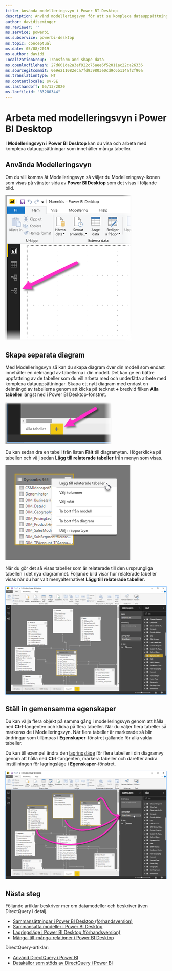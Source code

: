 ```yaml
---
title: Använda modelleringsvyn i Power BI Desktop
description: Använd modelleringsvyn för att se komplexa datauppsättningar i ett visuellt format i Power BI Desktop
author: davidiseminger
ms.reviewer: ''
ms.service: powerbi
ms.subservice: powerbi-desktop
ms.topic: conceptual
ms.date: 05/08/2019
ms.author: davidi
LocalizationGroup: Transform and shape data
ms.openlocfilehash: 27d601da2a3ef922c75aee6f52011ac22ca26336
ms.sourcegitcommit: 0e9e211082eca7fd939803e0cd9c6b114af2f90a
ms.translationtype: HT
ms.contentlocale: sv-SE
ms.lasthandoff: 05/13/2020
ms.locfileid: "83280344"
---
```

# <a name="work-with-modeling-view-in-power-bi-desktop"></a>Arbeta med modelleringsvyn i Power BI Desktop

I **Modelleringsvyn** i **Power BI Desktop** kan du visa och arbeta med komplexa datauppsättningar som innehåller många tabeller.


## <a name="using-modeling-view"></a>Använda Modelleringsvyn

Om du vill komma åt Modelleringsvyn så väljer du Modelleringsvy-ikonen som visas på vänster sida av **Power BI Desktop** som det visas i följande bild.

![Modelleringsvy-ikonen i Power BI Desktop](media/desktop-modeling-view/modeling-view_02.png)

## <a name="creating-separate-diagrams"></a>Skapa separata diagram

Med Modelleringsvyn så kan du skapa diagram över din modell som endast innehåller en delmängd av tabellerna i din modell. Det kan ge en bättre uppfattning av de tabeller som du vill arbeta med och underlätta arbete med komplexa datauppsättningar. Skapa ett nytt diagram med endast en delmängd av tabellerna genom att klicka på tecknet **+** bredvid fliken **Alla tabeller** längst ned i Power BI Desktop-fönstret.

![Skapa ett nytt diagram genom att klicka på +-tecknet under flikar](media/desktop-modeling-view/modeling-view_03.png)

Du kan sedan dra en tabell från listan **Fält** till diagramytan. Högerklicka på tabellen och välj sedan **Lägg till relaterade tabeller** från menyn som visas.

![Högerklicka på en tabell och välj Lägg till relaterade tabeller](media/desktop-modeling-view/modeling-view_04.png)

När du gör det så visas tabeller som är relaterade till den ursprungliga tabellen i det nya diagrammet. Följande bild visar hur relaterade tabeller visas när du har valt menyalternativet **Lägg till relaterade tabeller**.

![Visa relaterade tabeller](media/desktop-modeling-view/modeling-view_05.png)

## <a name="setting-common-properties"></a>Ställ in gemensamma egenskaper

Du kan välja flera objekt på samma gång i modelleringsvyn genom att hålla ned **Ctrl**-tangenten och klicka på flera tabeller. När du väljer flera tabeller så markeras de i Modelleringsvyn. När flera tabeller är markerade så blir ändringar som tillämpas i **Egenskaper**-fönstret gällande för alla valda tabeller.

Du kan till exempel ändra den [lagringsläge](desktop-storage-mode.md) för flera tabeller i din diagramvy genom att hålla ned **Ctrl**-tangenten, markera tabeller och därefter ändra inställningen för lagringsläge i **Egenskaper**-fönstret.

![Välj flera tabeller genom att hålla in Ctrl och markera gemensamma egenskaper för alla markerade tabeller](media/desktop-modeling-view/modeling-view_06.png)


## <a name="next-steps"></a>Nästa steg

Följande artiklar beskriver mer om datamodeller och beskriver även DirectQuery i detalj.

* [Sammansättningar i Power BI Desktop (förhandsversion)](desktop-aggregations.md)
* [Sammansatta modeller i Power BI Desktop](desktop-composite-models.md)
* [Lagringsläge i Power BI Desktop (förhandsversion)](desktop-storage-mode.md)
* [Många-till-många-relationer i Power BI Desktop](desktop-many-to-many-relationships.md)


DirectQuery-artiklar:

* [Använd DirectQuery i Power BI](../connect-data/desktop-directquery-about.md)
* [Datakällor som stöds av DirectQuery i Power BI](../connect-data/power-bi-data-sources.md)
